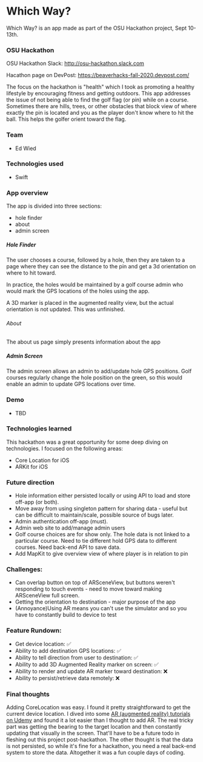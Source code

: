 # Which Way?
Which Way? is an app made as part of the OSU Hackathon project, Sept 10-13th.


### OSU Hackathon
OSU Hackathon Slack: http://osu-hackathon.slack.com

Hacathon page on DevPost: https://beaverhacks-fall-2020.devpost.com/

The focus on the hackathon is "health" which I took as promoting a healthy lifestyle by encouraging fitness and getting outdoors.  This app addresses the issue of not being able to find the golf flag (or pin) while on a course.  Sometimes there are hills, trees, or other obstacles that block view of where exactly the pin is located and you as the player don't know where to hit the ball.  This helps the golfer orient toward the flag.

### Team
* Ed Wied


### Technologies used
* Swift


### App overview
The app is divided into three sections:
* hole finder
* about
* admin screen

##### Hole Finder
The user chooses a course, followed by a hole, then they are taken to a page where they can see the distance to the pin and get a 3d orientation on where to hit toward.

In practice, the holes would be maintained by a golf course admin who would mark the GPS locations of the holes using the app.

A 3D marker is placed in the augmented reality view, but the actual orientation is not updated.  This was unfinished.

###### About
The about us page simply presents information about the app

##### Admin Screen
The admin screen allows an admin to add/update hole GPS positions.  Golf courses regularly change the hole position on the green, so this would enable an admin to update GPS locations over time.


### Demo
* TBD


### Technologies learned
This hackathon was a great opportunity for some deep diving on technologies.  I focused on the following areas:
* Core Location for iOS
* ARKit for iOS


### Future direction
* Hole information either persisted locally or using API to load and store off-app (or both).
* Move away from using singleton pattern for sharing data - useful but can be difficult to maintain/scale, possible source of bugs later.
* Admin authentication off-app (must).
* Admin web site to add/manage admin users
* Golf course choices are for show only.  The hole data is not linked to a particular course.  Need to tie different hold GPS data to different courses.  Need back-end API to save data.
* Add MapKit to give overview view of where player is in relation to pin


### Challenges:
* Can overlap button on top of ARSceneView, but buttons weren't responding to touch events - need to move toward making ARSceneView full screen.  
* Getting the orientation to destination - major purpose of the app
* (Annoyance)Using AR means you can't use the simulator and so you have to constantly build to device to test


### Feature Rundown:
* Get device location: :white_check_mark:
* Ability to add destination GPS locations: :white_check_mark:
* Ability to tell direction from user to destination: :white_check_mark:
* Ability to add 3D Augmented Reality marker on screen: :white_check_mark:
* Ability to render and update AR marker toward destination: :x:
* Ability to persist/retrieve data remotely: :x:


### Final thoughts
Adding CoreLocation was easy.  I found it pretty straightforward to get the current device location.  I dived into some [AR (augmented reality) tutorials on Udemy](https://www.udemy.com/course/ios-augmented-reality-the-complete-course-on-arkit/) and found it a lot easier than I thought to add AR.  The real tricky part was getting the bearing to the target location and then constantly updating that visually in the screen.  That'll have to be a future todo in fleshing out this project post-hackathon.  The other thought is that the data is not persisted, so while it's fine for a hackathon, you need a real back-end system to store the data.  Altogether it was a fun couple days of coding.

